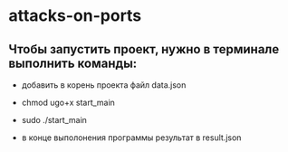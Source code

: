 # attacks-on-ports

## Чтобы запустить проект, нужно в терминале выполнить команды:
- добавить в корень проекта файл data.json
- chmod ugo+x start_main
- sudo ./start_main

- в конце выполонения программы результат в result.json